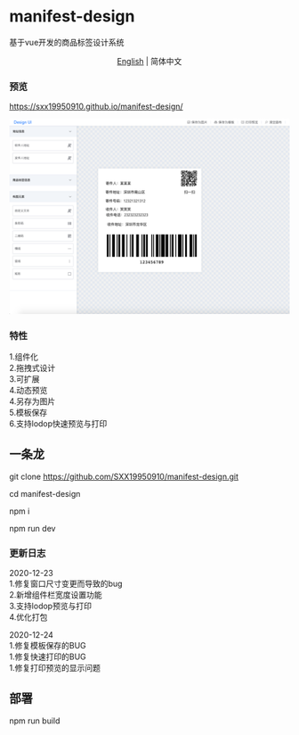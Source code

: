 # manifest-design
基于vue开发的商品标签设计系统

<div align="center"><a href="./README-en.md">English</a> | 简体中文</div>

### 预览
https://sxx19950910.github.io/manifest-design/

[![](https://github.com/SXX19950910/manifest-design/blob/master/demo.png)]()


### 特性
1.组件化<br/>
2.拖拽式设计<br/>
3.可扩展<br/>
4.动态预览<br/>
4.另存为图片<br/>
5.模板保存<br/>
6.支持lodop快速预览与打印<br/>

## 一条龙
git clone https://github.com/SXX19950910/manifest-design.git <br/>

cd manifest-design<br/>

npm i<br/>

npm run dev

### 更新日志
2020-12-23<br/>
1.修复窗口尺寸变更而导致的bug<br/>
2.新增组件栏宽度设置功能<br/>
3.支持lodop预览与打印<br/>
4.优化打包<br/>

2020-12-24<br/>
1.修复模板保存的BUG<br/>
1.修复快速打印的BUG<br/>
1.修复打印预览的显示问题<br/>

## 部署
npm run build
